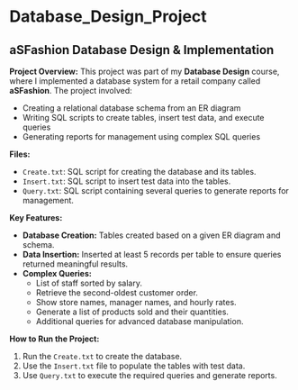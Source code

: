 # Database_Design_Project
## **aSFashion Database Design & Implementation**

**Project Overview:**
This project was part of my **Database Design** course, where I implemented a database system for a retail company called **aSFashion**. The project involved:
- Creating a relational database schema from an ER diagram
- Writing SQL scripts to create tables, insert test data, and execute queries
- Generating reports for management using complex SQL queries

**Files:**
- `Create.txt`: SQL script for creating the database and its tables.
- `Insert.txt`: SQL script to insert test data into the tables.
- `Query.txt`: SQL script containing several queries to generate reports for management.

**Key Features:**
- **Database Creation:** Tables created based on a given ER diagram and schema.
- **Data Insertion:** Inserted at least 5 records per table to ensure queries returned meaningful results.
- **Complex Queries:** 
  - List of staff sorted by salary.
  - Retrieve the second-oldest customer order.
  - Show store names, manager names, and hourly rates.
  - Generate a list of products sold and their quantities.
  - Additional queries for advanced database manipulation.

**How to Run the Project:**
1. Run the `Create.txt` to create the database.
2. Use the `Insert.txt` file to populate the tables with test data.
3. Use `Query.txt` to execute the required queries and generate reports.
